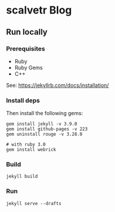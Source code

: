 # scalvetr Blog

## Run locally

### Prerequisites

* Ruby
* Ruby Gems
* C++

See: https://jekyllrb.com/docs/installation/


### Install deps
Then install the following gems:

```shell
gem install jekyll -v 3.9.0
gem install github-pages -v 223
gem uninstall rouge -v 3.28.0

# with ruby 3.0
gem install webrick
```

### Build

```shell
jekyll build
```

### Run

```shell
jekyll serve --drafts
```